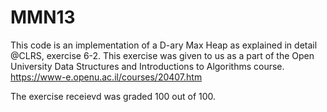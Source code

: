 # MMN13

This code is an implementation of a D-ary Max Heap as explained in detail @CLRS, exercise 6-2. 
This exercise was given to us as a part of the Open University Data Structures and Introductions to Algorithms course.
https://www-e.openu.ac.il/courses/20407.htm

The exercise receievd was graded 100 out of 100.
